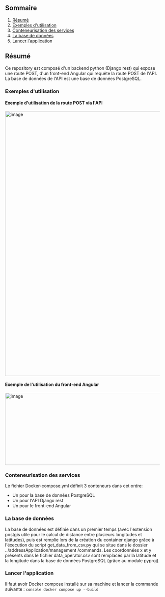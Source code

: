 ## Sommaire
1. [Résumé](#Résumé)
2. [Exemples d'utilisation](#Exemples-dutilisation)
3. [Conteneurisation des services](#Conteneurisation-des-services)
4. [La base de données](#La-base-de-données)
5. [Lancer l'application](#Lancer-lapplication)


## Résumé

Ce repository est composé d'un backend python (Django rest) qui expose une route POST, d'un front-end Angular qui requête la route POST de l'API.
La base de données de l'API est une base de données PostgreSQL.


### Exemples d'utilisation
#### Exemple d'utilisation de la route POST via l'API
<img width="1433" height="863" alt="image" src="https://github.com/user-attachments/assets/4fdc21b6-0df2-49fa-b543-ea8bb558e28e" />



#### Exemple de l'utilisation du front-end Angular
<img width="923" height="235" alt="image" src="https://github.com/user-attachments/assets/eb6dd9d4-fedf-44d8-8006-bd7cd98d4d61" />

### Conteneurisation des services

Le fichier Docker-compose.yml définit 3 conteneurs dans cet ordre:
- Un pour la base de données PostgreSQL
- Un pour l'API Django rest
- Un pour le front-end Angular

### La base de données
La base de données est définie dans un premier temps (avec l'extension postgis utile pour le calcul de distance entre plusieurs longitudes et latitudes), puis est remplie lors de la création du container django grâce à l'éxecution du script get_data_from_csv.py qui se situe dans le dossier ../addressApplication/management
/commands.
Les coordonnées x et y présents dans le fichier data_operator.csv sont remplacés par la latitude et la longitude dans la base de données PostgreSQL (grâce au module pyproj).

### Lancer l'application
Il faut avoir Docker compose installé sur sa machine et lancer la commande suivante : ```console
docker compose up --build``` 


